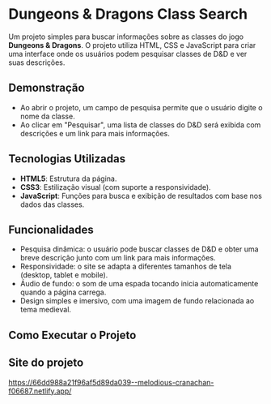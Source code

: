 # Dungeons & Dragons Class Search

Um projeto simples para buscar informações sobre as classes do jogo **Dungeons & Dragons**. O projeto utiliza HTML, CSS e JavaScript para criar uma interface onde os usuários podem pesquisar classes de D&D e ver suas descrições.

## Demonstração

- Ao abrir o projeto, um campo de pesquisa permite que o usuário digite o nome da classe.
- Ao clicar em "Pesquisar", uma lista de classes do D&D será exibida com descrições e um link para mais informações.

## Tecnologias Utilizadas

- **HTML5**: Estrutura da página.
- **CSS3**: Estilização visual (com suporte a responsividade).
- **JavaScript**: Funções para busca e exibição de resultados com base nos dados das classes.

## Funcionalidades

- Pesquisa dinâmica: o usuário pode buscar classes de D&D e obter uma breve descrição junto com um link para mais informações.
- Responsividade: o site se adapta a diferentes tamanhos de tela (desktop, tablet e mobile).
- Áudio de fundo: o som de uma espada tocando inicia automaticamente quando a página carrega.
- Design simples e imersivo, com uma imagem de fundo relacionada ao tema medieval.

## Como Executar o Projeto

## Site do projeto
   https://66dd988a21f96af5d89da039--melodious-cranachan-f06687.netlify.app/
